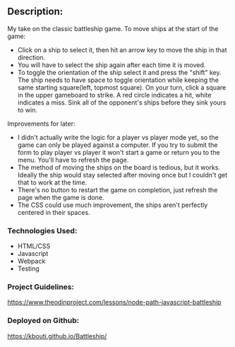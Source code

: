 ## Description:

My take on the classic battleship game.  To move ships at the start of the game:
* Click on a ship to select it, then hit an arrow key to move the ship in that direction. 
* You will have to select the ship again after each time it is moved.
* To toggle the orientation of the ship select it and press the "shift" key. The ship needs to have space to toggle orientation while keeping the same starting square(left, topmost square). 
On your turn, click a square in the upper gameboard to strike. A red circle indicates a hit, white indicates a miss. Sink all of the opponent's ships before they sink yours to win. 

Improvements for later:
* I didn't actually write the logic for a player vs player mode yet, so the game can only be played against a computer. If you try to submit the form to play player vs player it won't start a game or return you to the menu. You'll have to refresh the page. 
* The method of moving the ships on the board is tedious, but it works. Ideally the ship would stay selected after moving once but I couldn't get that to work at the time. 
* There's no button to restart the game on completion, just refresh the page when the game is done. 
* The CSS could use much improvement, the ships aren't perfectly centered in their spaces.

### Technologies Used:
* HTML/CSS
* Javascript
* Webpack
* Testing

### Project Guidelines:
https://www.theodinproject.com/lessons/node-path-javascript-battleship

### Deployed on Github:
https://kbouti.github.io/Battleship/


